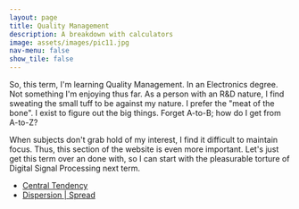 ```yaml
---
layout: page
title: Quality Management
description: A breakdown with calculators
image: assets/images/pic11.jpg
nav-menu: false
show_tile: false
---
```


So, this term, I'm learning Quality Management.  In an Electronics degree.  Not something I'm enjoying thus far.  As a person with an R&D nature, I find sweating the small tuff to be against my nature.  I prefer the "meat of the bone".  I exist to figure out the big things.  Forget A-to-B; how do I get from A-to-Z?

When subjects don't grab hold of my interest, I find it difficult to maintain focus.  Thus, this section of the website is even more important.  Let's just get this term over an done with, so I can start with the pleasurable torture of Digital Signal Processing next term.

<ul>
  <li><a href="central-tendency.html">Central Tendency</a></li>
  <li><a href="dispersion-spread.html">Dispersion | Spread</a></li>
</ul>